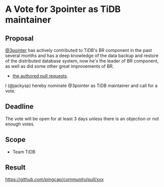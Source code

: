 # A Vote for 3pointer as TiDB maintainer

## Proposal

[@3pointer](https://github.com/3pointer) has actively contributed to TiDB's BR component in the past several months and has a deep knowledge of the data backup and restore of the distributed database system, now he's the leader of BR component, as well as did some other great improvements of BR.

* [the authored pull requests](https://github.com/pingcap/tidb/commits?author=3pointer).

I (@jackysp) hereby nominate @3pointer as TiDB maintainer and call for a vote.

## Deadline

The vote will be open for at least 3 days unless there is an objection or not enough votes.

## Scope

* Team TiDB

## Result

https://github.com/pingcap/community/pull/xxx
